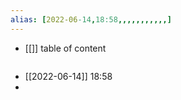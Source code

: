 ```yaml
---
alias: [2022-06-14,18:58,,,,,,,,,,,]
---
```

- [[]]
table of content
```toc
```

- [[2022-06-14]] 18:58
- 
